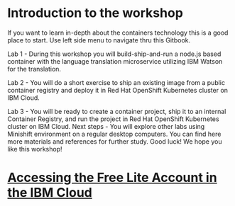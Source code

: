 # Introduction to the workshop

If you want to learn in-depth about the containers technology this is a good place to start. 
Use left side menu to navigate thru this Gitbook.

Lab 1 - During this workshop you will build-ship-and-run a node.js based container with the language translation microservice utilizing IBM Watson for the translation. 

Lab 2 - You will do a short exercise to ship an existing image from a public container registry and deploy it in Red Hat OpenShift Kubernetes cluster on IBM Cloud.

Lab 3 - You will be ready to create a container project, ship it to an internal Container Registry, and run the project in Red Hat OpenShift Kubernetes cluster on IBM Cloud.
Next steps - You will explore other labs using Minishift environment on a regular desktop computers. You can find here more materials and references for further study.
Good luck! We hope you like this workshop!        

# [Accessing the Free Lite Account in the IBM Cloud](Accessing-IBM-Cloud-the-Free-Lite-Account.md)
